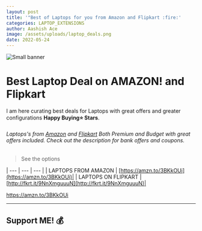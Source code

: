 ```yaml
---
layout: post
title: '"Best of Laptops for you from Amazon and Flipkart :fire:'
categories: LAPTOP_EXTENSIONS
author: Aashish Ace
image: /assets/uploads/laptop_deals.png
date: 2022-05-24
---
```


![Small banner](https://m.media-amazon.com/images/I/71Ncb6z2gfL._SL1500_.jpg "Small banner")

# Best Laptop Deal on AMAZON! and Flipkart 

I am here curating best deals for Laptops with great offers and greater configurations **Happy Buying⭐️ Stars**.



######  Laptops's from [Amazon](https://amzn.to/3LBhYWb) and [Flipkart](http://fkrt.it/7D0yEMNNNN/) Both Premium and Budget with great offers included. Check out the description for bank offers and coupons.



> See the options



| --- | --- | --- |
|  LAPTOPS FROM AMAZON  | [https://amzn.to/3BKkOUi](https://amzn.to/3BKkOUi)|
|  LAPTOPS ON FLIPKART | [http://fkrt.it/9NnXmguuuN](http://fkrt.it/9NnXmguuuN)|

https://amzn.to/3BKkOUi

---

## Support ME! :moneybag:

<!-- If you like this extension and want support me then you can use support me using:

* [Github Sponsors](https://github.com/sponsors/sharadcodes)
* For INDIAN users, my UPI ID: `iamsharadraj@okaxis` -->
